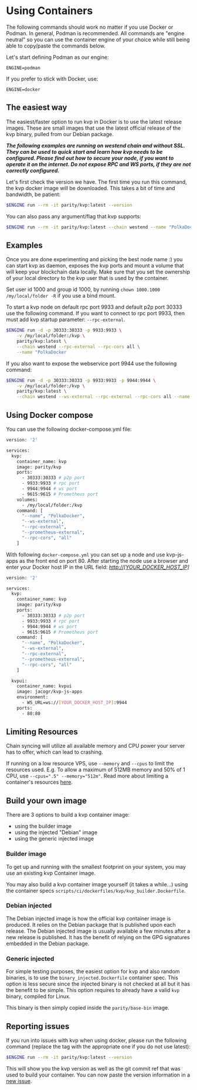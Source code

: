 # Using Containers

The following commands should work no matter if you use Docker or Podman. In general, Podman is recommended. All commands are "engine neutral" so you can use the container engine of your choice while still being able to copy/paste the commands below.

Let's start defining Podman as our engine:
```
ENGINE=podman
```

If you prefer to stick with Docker, use:
```
ENGINE=docker
```

## The easiest way

The easiest/faster option to run kvp in Docker is to use the latest release images. These are small images that use the latest official release of the kvp binary, pulled from our Debian package.

**_The following examples are running on westend chain and without SSL. They can be used to quick start and learn how kvp needs to be configured. Please find out how to secure your node, if you want to operate it on the internet. Do not expose RPC and WS ports, if they are not correctly configured._**

Let's first check the version we have. The first time you run this command, the kvp docker image will be downloaded. This takes a bit of time and bandwidth, be patient:

```bash
$ENGINE run --rm -it parity/kvp:latest --version
```

You can also pass any argument/flag that kvp supports:

```bash
$ENGINE run --rm -it parity/kvp:latest --chain westend --name "PolkaDocker"
```

## Examples

Once you are done experimenting and picking the best node name :) you can start kvp as daemon, exposes the kvp ports and mount a volume that will keep your blockchain data locally. Make sure that you set the ownership of your local directory to the kvp user that is used by the container.

Set user id 1000 and group id 1000, by running `chown 1000.1000 /my/local/folder -R` if you use a bind mount.

To start a kvp node on default rpc port 9933 and default p2p port 30333 use the following command. If you want to connect to rpc port 9933, then must add kvp startup parameter: `--rpc-external`.

```bash
$ENGINE run -d -p 30333:30333 -p 9933:9933 \
    -v /my/local/folder:/kvp \
    parity/kvp:latest \
    --chain westend --rpc-external --rpc-cors all \
    --name "PolkaDocker
```

If you also want to expose the webservice port 9944 use the following command:

```bash
$ENGINE run -d -p 30333:30333 -p 9933:9933 -p 9944:9944 \
    -v /my/local/folder:/kvp \
    parity/kvp:latest \
    --chain westend --ws-external --rpc-external --rpc-cors all --name "PolkaDocker"
```

## Using Docker compose

You can use the following docker-compose.yml file:

```bash
version: '2'

services:
  kvp:
    container_name: kvp
    image: parity/kvp
    ports:
      - 30333:30333 # p2p port
      - 9933:9933 # rpc port
      - 9944:9944 # ws port
      - 9615:9615 # Prometheus port
    volumes:
      - /my/local/folder:/kvp
    command: [
      "--name", "PolkaDocker",
      "--ws-external",
      "--rpc-external",
      "--prometheus-external",
      "--rpc-cors", "all"
    ]
```

With following `docker-compose.yml` you can set up a node and use kvp-js-apps as the front end on port 80. After starting the node use a browser and enter your Docker host IP in the URL field: _<http://[YOUR_DOCKER_HOST_IP]>_

```bash
version: '2'

services:
  kvp:
    container_name: kvp
    image: parity/kvp
    ports:
      - 30333:30333 # p2p port
      - 9933:9933 # rpc port
      - 9944:9944 # ws port
      - 9615:9615 # Prometheus port
    command: [
      "--name", "PolkaDocker",
      "--ws-external",
      "--rpc-external",
      "--prometheus-external",
      "--rpc-cors", "all"
    ]

  kvpui:
    container_name: kvpui
    image: jacogr/kvp-js-apps
    environment:
      - WS_URL=ws://[YOUR_DOCKER_HOST_IP]:9944
    ports:
      - 80:80
```

## Limiting Resources

Chain syncing will utilize all available memory and CPU power your server has to offer, which can lead to crashing.

If running on a low resource VPS, use `--memory` and `--cpus` to limit the resources used. E.g. To allow a maximum of 512MB memory and 50% of 1 CPU, use `--cpus=".5" --memory="512m"`. Read more about limiting a container's resources [here](https://docs.docker.com/config/containers/resource_constraints).


## Build your own image

There are 3 options to build a kvp container image:
- using the builder image
- using the injected "Debian" image
- using the generic injected image

### Builder image

To get up and running with the smallest footprint on your system, you may use an existing kvp Container image.

You may also build a kvp container image yourself (it takes a while...) using the container specs `scripts/ci/dockerfiles/kvp/kvp_builder.Dockerfile`.

### Debian injected

The Debian injected image is how the official kvp container image is produced. It relies on the Debian package that is published upon each release. The Debian injected image is usually available a few minutes after a new release is published.
It has the benefit of relying on the GPG signatures embedded in the Debian package.

### Generic injected

For simple testing purposes, the easiest option for kvp and also random binaries, is to use the `binary_injected.Dockerfile` container spec. This option is less secure since the injected binary is not checked at all but it has the benefit to be simple. This option requires to already have a valid `kvp` binary, compiled for Linux.

This binary is then simply copied inside the `parity/base-bin` image.

## Reporting issues

If you run into issues with kvp when using docker, please run the following command
(replace the tag with the appropriate one if you do not use latest):

```bash
$ENGINE run --rm -it parity/kvp:latest --version
```

This will show you the kvp version as well as the git commit ref that was used to build your container.
You can now paste the version information in a [new issue](https://github.com/paritytech/kvp/issues/new/choose).
